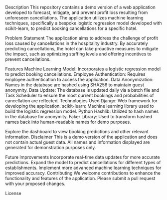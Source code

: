 Description
This repository contains a demo version of a web application developed to forecast, mitigate, and prevent profit loss resulting from unforeseen cancellations. The application utilizes machine learning techniques, specifically a bespoke logistic regression model developed with scikit-learn, to predict booking cancellations for a specific hotel.

Problem Statement
The application aims to address the challenge of profit loss caused by cancellations in the hospitality industry. By accurately predicting cancellations, the hotel can take proactive measures to mitigate the impact, such as optimizing staffing levels and offering incentives to prevent cancellations.

Features
Machine Learning Model: Incorporates a logistic regression model to predict booking cancellations.
Employee Authentication: Requires employee authentication to access the application.
Data Anonymization: Names in the database are hashed using SHA256 to maintain guest anonymity.
Data Update: The database is updated daily via a batch file and Task Scheduler to ensure the most current bookings and probabilities of cancellation are reflected.
Technologies Used
Django: Web framework for developing the application.
scikit-learn: Machine learning library used to build the logistic regression model.
Python Hashlib: Utilized to hash names in the database for anonymity.
Faker Library: Used to transform hashed names back into human-readable names for demo purposes.

Explore the dashboard to view booking predictions and other relevant information.
Disclaimer
This is a demo version of the application and does not contain actual guest data. All names and information displayed are generated for demonstration purposes only.

Future Improvements
Incorporate real-time data updates for more accurate predictions.
Expand the model to predict cancellations for different types of establishments.
Implement more advanced machine learning techniques for improved accuracy.
Contributing
We welcome contributions to enhance the functionality and features of the application. Please submit a pull request with your proposed changes.

License
